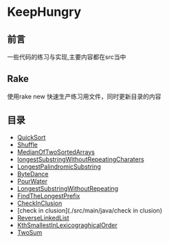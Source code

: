 # KeepHungry
## 前言

一些代码的练习与实现,主要内容都在src当中

## Rake
使用rake new 快速生产练习用文件，同时更新目录的内容


## 目录
- [QuickSort](./src/main/java/QuickSort)
- [Shuffle](./src/main/java/Shuffle)
- [MedianOfTwoSortedArrays](./src/main/java/MedianOfTwoSortedArrays)
- [longestSubstringWithoutRepeatingCharaters](./src/main/java/longestSubstringWithoutRepeatingCharaters)
- [LongestPalindromicSubstring](./src/main/java/LongestPalindromicSubstring)
- [ByteDance](./src/main/java/ByteDance)
- [PourWater](./src/main/java/PourWater)
- [LongestSubstringWithoutRepeating](./src/main/java/LongestSubstringWithoutRepeating)
- [FindTheLongestPrefix](./src/main/java/FindTheLongestPrefix)
- [CheckInClusion](./src/main/java/CheckInClusion)
- [check in clusion](./src/main/java/check in clusion)
- [ReverseLinkedList](./src/main/java/ReverseLinkedList)
- [KthSmallestInLexicograghicalOrder](./src/main/java/KthSmallestInLexicograghicalOrder)
- [TwoSum](./src/main/java/TwoSum)
